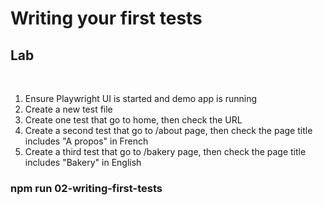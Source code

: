<!-- .slide: class="exercice" -->

# Writing your first tests

## Lab

<br>

1. Ensure Playwright UI is started and demo app is running
2. Create a new test file
3. Create one test that go to home, then check the URL
4. Create a second test that go to /about page, then check the page title includes "A propos" in French
5. Create a third test that go to /bakery page, then check the page title includes "Bakery" in English

### npm run 02-writing-first-tests
